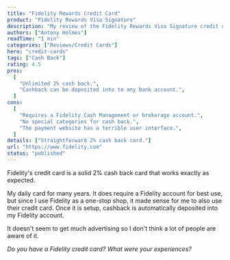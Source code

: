 ```yaml
---
title: "Fidelity Rewards Credit Card"
product: "Fidelity Rewards Visa Signature"
description: "My review of the Fidelity Rewards Visa Signature credit card."
authors: ["Antony Holmes"]
readTime: "1 min"
categories: ["Reviews/Credit Cards"]
hero: "credit-cards"
tags: ["Cash Back"]
rating: 4.5
pros:
  [
    "Unlimited 2% cash back.",
    "Cashback can be deposited into to any bank account.",
  ]
cons:
  [
    "Requires a Fidelity Cash Management or brokerage account.",
    "No special categories for cash back.",
    "The payment website has a terrible user interface.",
  ]
details: ["Straightforward 2% cash back card."]
url: "https://www.fidelity.com"
status: "published"
---
```


Fidelity's credit card is a solid 2% cash back card that works exactly as expected.

<!-- end -->

My daily card for many years. It does require a Fidelity account for best use, but since I use Fidelity as a one-stop shop, it made sense for me to also use their credit card. Once it is setup, cashback is automatically deposited into my Fidelity account.

It doesn't seem to get much advertising so I don't think a lot of people are aware of it.

_Do you have a Fidelity credit card? What were your experiences?_
